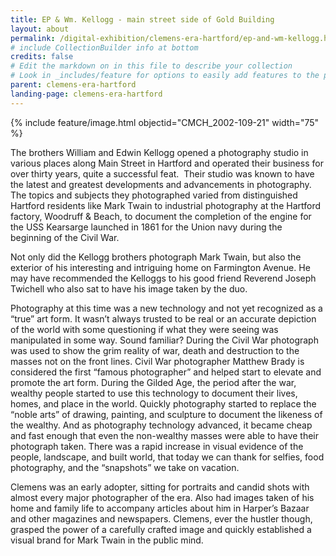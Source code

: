 ```yaml
---
title: EP & Wm. Kellogg - main street side of Gold Building
layout: about
permalink: /digital-exhibition/clemens-era-hartford/ep-and-wm-kellogg.html
# include CollectionBuilder info at bottom
credits: false
# Edit the markdown on in this file to describe your collection
# Look in _includes/feature for options to easily add features to the page
parent: clemens-era-hartford
landing-page: clemens-era-hartford
---
```


{% include feature/image.html objectid="CMCH_2002-109-21" width="75" %}

The brothers William and Edwin Kellogg opened a photography studio in various places along Main Street in Hartford and operated their business for over thirty years, quite a successful feat.  Their studio was known to have the latest and greatest developments and advancements in photography. The topics and subjects they photographed varied from distinguished Hartford residents like Mark Twain to industrial photography at the Hartford factory, Woodruff & Beach, to document the completion of the engine for the USS Kearsarge launched in 1861 for the Union navy during the beginning of the Civil War. 

Not only did the Kellogg brothers photograph Mark Twain, but also the exterior of his interesting and intriguing home on Farmington Avenue. He may have recommended the Kelloggs to his good friend Reverend Joseph Twichell who also sat to have his image taken by the duo. 

Photography at this time was a new technology and not yet recognized as a “true” art form. It wasn’t always trusted to be real or an accurate depiction of the world with some questioning if what they were seeing was manipulated in some way. Sound familiar? During the Civil War photograph was used to show the grim reality of war, death and destruction to the masses not on the front lines. Civil War photographer Matthew Brady is considered the first “famous photographer” and helped start to elevate and promote the art form. During the Gilded Age, the period after the war, wealthy people started to use this technology to document their lives, homes, and place in the world. Quickly photography started to replace the “noble arts” of drawing, painting, and sculpture to document the likeness of the wealthy. And as photography technology advanced, it became cheap and fast enough that even the non-wealthy masses were able to have their photograph taken. There was a rapid increase in visual evidence of the people, landscape, and built world, that today we can thank for selfies, food photography, and the “snapshots” we take on vacation. 

Clemens was an early adopter, sitting for portraits and candid shots with almost every major photographer of the era. Also had images taken of his home and family life to accompany articles about him in Harper’s Bazaar and other magazines and newspapers. Clemens, ever the hustler though, grasped the power of a carefully crafted image and quickly established a visual brand for Mark Twain in the public mind. 